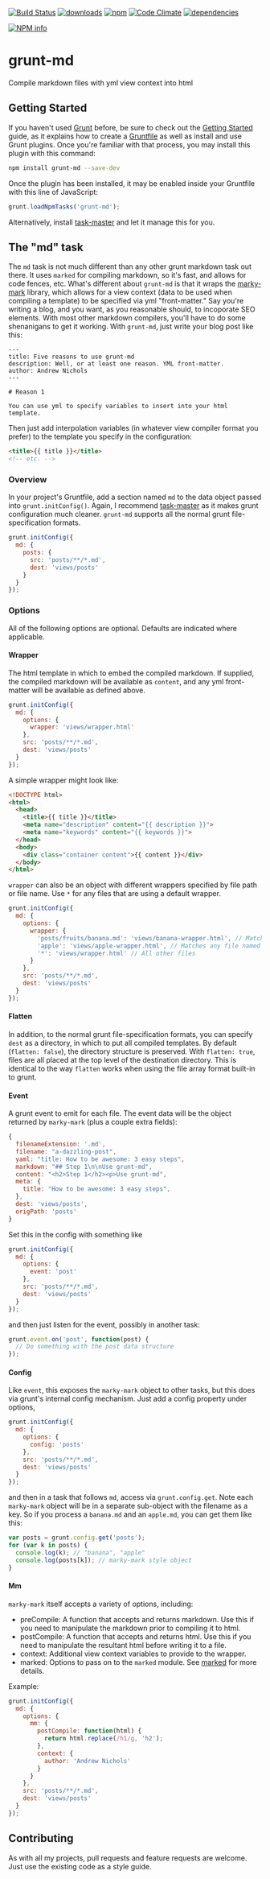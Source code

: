 [![Build Status](https://travis-ci.org/tandrewnichols/grunt-md.png)](https://travis-ci.org/tandrewnichols/grunt-md) [![downloads](http://img.shields.io/npm/dm/grunt-md.svg)](https://npmjs.org/package/grunt-md) [![npm](http://img.shields.io/npm/v/grunt-md.svg)](https://npmjs.org/package/grunt-md) [![Code Climate](https://codeclimate.com/github/tandrewnichols/grunt-md/badges/gpa.svg)](https://codeclimate.com/github/tandrewnichols/grunt-md) [![dependencies](https://david-dm.org/tandrewnichols/grunt-md.png)](https://david-dm.org/tandrewnichols/grunt-md)

[![NPM info](https://nodei.co/npm/grunt-md.png?downloads=true)](https://nodei.co/npm/grunt-md.png?downloads=true)


# grunt-md

Compile markdown files with yml view context into html

## Getting Started

If you haven't used [Grunt](http://gruntjs.com/) before, be sure to check out the [Getting Started](http://gruntjs.com/getting-started) guide, as it explains how to create a [Gruntfile](http://gruntjs.com/sample-gruntfile) as well as install and use Grunt plugins. Once you're familiar with that process, you may install this plugin with this command:

```bash
npm install grunt-md --save-dev
```

Once the plugin has been installed, it may be enabled inside your Gruntfile with this line of JavaScript:

```javascript
grunt.loadNpmTasks('grunt-md');
```

Alternatively, install [task-master](http://github.com/tandrewnichols/task-master) and let it manage this for you.

## The "md" task

The `md` task is not much different than any other grunt markdown task out there. It uses `marked` for compiling markdown, so it's fast, and allows for code fences, etc. What's different about `grunt-md` is that it wraps the [marky-mark](https://github.com/rickbergfalk/marky-mark) library, which allows for a view context (data to be used when compiling a template) to be specified via yml "front-matter." Say you're writing a blog, and you want, as you reasonable should, to incoporate SEO elements. With most other markdown compilers, you'll have to do some shenanigans to get it working. With `grunt-md`, just write your blog post like this:

```
---
title: Five reasons to use grunt-md
description: Well, or at least one reason. YML front-matter.
author: Andrew Nichols
---

# Reason 1

You can use yml to specify variables to insert into your html template.
```

Then just add interpolation variables (in whatever view compiler format you prefer) to the template you specify in the configuration:

```html
<title>{{ title }}</title>
<!-- etc. -->
```

### Overview

In your project's Gruntfile, add a section named `md` to the data object passed into `grunt.initConfig()`. Again, I recommend [task-master](https://github.com/tandrewnichols/task-master) as it makes grunt configuration much cleaner. `grunt-md` supports all the normal grunt file-specification formats.

```javascript
grunt.initConfig({
  md: {
    posts: {
      src: 'posts/**/*.md',
      dest: 'views/posts'
    }
  }
});
```

### Options

All of the following options are optional. Defaults are indicated where applicable.

#### Wrapper

The html template in which to embed the compiled markdown. If supplied, the compiled markdown will be available as `content`, and any yml front-matter will be available as defined above.

```javascript
grunt.initConfig({
  md: {
    options: {
      wrapper: 'views/wrapper.html'
    },
    src: 'posts/**/*.md',
    dest: 'views/posts'
  }
});
```

A simple wrapper might look like:

```html
<!DOCTYPE html>
<html>
  <head>
    <title>{{ title }}</title>
    <meta name="description" content="{{ description }}">
    <meta name="keywords" content="{{ keywords }}">
  </head>
  <body>
    <div class="container content">{{ content }}</div>
  </body>
</html>
```

`wrapper` can also be an object with different wrappers specified by file path or file name. Use `*` for any files that are using a default wrapper.

```javascript
grunt.initConfig({
  md: {
    options: {
      wrapper: {
        'posts/fruits/banana.md': 'views/banana-wrapper.html', // Matches the file at "posts/fruits/banana.md"
        'apple': 'views/apple-wrapper.html', // Matches any file named "apple.md"
        '*': 'views/wrapper.html' // All other files
      }
    },
    src: 'posts/**/*.md',
    dest: 'views/posts'
  }
});
```

#### Flatten

In addition, to the normal grunt file-specification formats, you can specify `dest` as a directory, in which to put all compiled templates. By default (`flatten: false`), the directory structure is preserved. With `flatten: true`, files are all placed at the top level of the destination directory. This is identical to the way `flatten` works when using the file array format built-in to grunt.

#### Event

A grunt event to emit for each file. The event data will be the object returned by `marky-mark` (plus a couple extra fields):

```js
{
  filenameExtension: '.md',
  filename: "a-dazzling-post",
  yaml: "title: How to be awesome: 3 easy steps",
  markdown: "## Step 1\n\nUse grunt-md",
  content: "<h2>Step 1</h2><p>Use grunt-md",
  meta: {
    title: "How to be awesome: 3 easy steps",
  },
  dest: 'views/posts',
  origPath: 'posts'
}
```

Set this in the config with something like

```js
grunt.initConfig({
  md: {
    options: {
      event: 'post'
    },
    src: 'posts/**/*.md',
    dest: 'views/posts'
  }
});
```

and then just listen for the event, possibly in another task:

```js
grunt.event.on('post', function(post) {
  // Do something with the post data structure
});
```

#### Config

Like `event`, this exposes the `marky-mark` object to other tasks, but this does via grunt's internal config mechanism. Just add a config property under options,

```js
grunt.initConfig({
  md: {
    options: {
      config: 'posts'
    },
    src: 'posts/**/*.md',
    dest: 'views/posts'
  }
});
```

and then in a task that follows `md`, access via `grunt.config.get`. Note each `marky-mark` object will be in a separate sub-object with the filename as a key. So if you process a `banana.md` and an `apple.md`, you can get them like this:

```js
var posts = grunt.config.get('posts');
for (var k in posts) {
  console.log(k); // "banana", "apple"
  console.log(posts[k]); // marky-mark style object
}
```

#### Mm

`marky-mark` itself accepts a variety of options, including:

* preCompile: A function that accepts and returns markdown. Use this if you need to manipulate the markdown prior to compiling it to html.
* postCompile: A function that accepts and returns html. Use this if you need to manipulate the resultant html before writing it to a file.
* context: Additional view context variables to provide to the wrapper.
* marked: Options to pass on to the `marked` module. See [marked](https://github.com/chjj/marked) for more details.

Example:

```js
grunt.initConfig({
  md: {
    options: {
      mm: {
        postCompile: function(html) {
          return html.replace(/h1/g, 'h2');
        },
        context: {
          author: 'Andrew Nichols'
        }
      }
    },
    src: 'posts/**/*.md',
    dest: 'views/posts'
  }
});
```

## Contributing

As with all my projects, pull requests and feature requests are welcome. Just use the existing code as a style guide.
